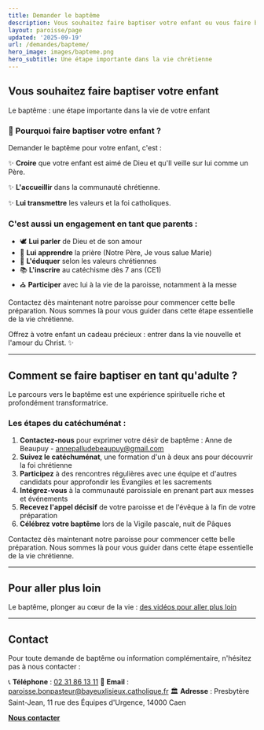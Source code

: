 ```yaml
---
title: Demander le baptême
description: Vous souhaitez faire baptiser votre enfant ou vous faire baptiser ? Le baptême est une étape importante dans la vie chrétienne.
layout: paroisse/page
updated: '2025-09-19'
url: /demandes/bapteme/
hero_image: images/bapteme.png
hero_subtitle: Une étape importante dans la vie chrétienne
---
```


## Vous souhaitez faire baptiser votre enfant

Le baptême : une étape importante dans la vie de votre enfant

### 💒 Pourquoi faire baptiser votre enfant ?

Demander le baptême pour votre enfant, c'est :

✨ **Croire** que votre enfant est aimé de Dieu et qu'Il veille sur lui comme un Père.

✨ **L'accueillir** dans la communauté chrétienne.

✨ **Lui transmettre** les valeurs et la foi catholiques.

### C'est aussi un engagement en tant que parents :

* 🕊️ **Lui parler** de Dieu et de son amour
* 🙏 **Lui apprendre** la prière (Notre Père, Je vous salue Marie)
* 🌱 **L'éduquer** selon les valeurs chrétiennes
* 📚 **L'inscrire** au catéchisme dès 7 ans (CE1)
* ⛪ **Participer** avec lui à la vie de la paroisse, notamment à la messe

Contactez dès maintenant notre paroisse pour commencer cette belle préparation. Nous sommes là pour vous guider dans cette étape essentielle de la vie chrétienne.

Offrez à votre enfant un cadeau précieux : entrer dans la vie nouvelle et l'amour du Christ. ✨

---

## Comment se faire baptiser en tant qu'adulte ?

Le parcours vers le baptême est une expérience spirituelle riche et profondément transformatrice.

### Les étapes du catéchuménat :

1. **Contactez-nous** pour exprimer votre désir de baptême : Anne de Beaupuy - [annepalludebeaupuy@gmail.com](mailto:annepalludebeaupuy@gmail.com)
2. **Suivez le catéchuménat**, une formation d'un à deux ans pour découvrir la foi chrétienne
3. **Participez** à des rencontres régulières avec une équipe et d'autres candidats pour approfondir les Évangiles et les sacrements
4. **Intégrez-vous** à la communauté paroissiale en prenant part aux messes et événements
5. **Recevez l'appel décisif** de votre paroisse et de l'évêque à la fin de votre préparation
6. **Célébrez votre baptême** lors de la Vigile pascale, nuit de Pâques

Contactez dès maintenant notre paroisse pour commencer cette belle préparation. Nous sommes là pour vous guider dans cette étape essentielle de la vie chrétienne.

---

## Pour aller plus loin

Le baptême, plonger au cœur de la vie : [des vidéos pour aller plus loin](https://www.theodom.org/serie/bapteme/)

---

## Contact

Pour toute demande de baptême ou information complémentaire, n'hésitez pas à nous contacter :

📞 **Téléphone** : [02 31 86 13 11](tel:+33231861311)
📧 **Email** : [paroisse.bonpasteur@bayeuxlisieux.catholique.fr](mailto:paroisse.bonpasteur@bayeuxlisieux.catholique.fr)
🏛️ **Adresse** : Presbytère Saint-Jean, 11 rue des Équipes d'Urgence, 14000 Caen

[**Nous contacter**](/infos/contact)